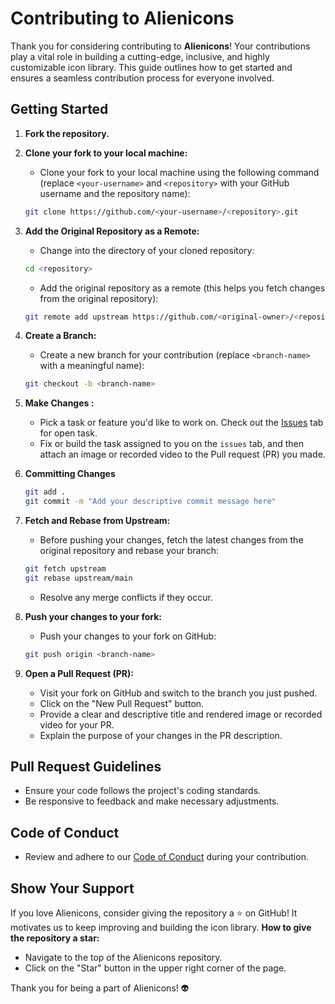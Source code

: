 # Contributing to Alienicons

Thank you for considering contributing to **Alienicons**! Your contributions play a vital role in building a cutting-edge, inclusive, and highly customizable icon library. This guide outlines how to get started and ensures a seamless contribution process for everyone involved.

## Getting Started

1. **Fork the repository.**
2. **Clone your fork to your local machine:**

   - Clone your fork to your local machine using the following command (replace `<your-username>` and `<repository>`
     with your GitHub username and the repository name):

   ```bash
   git clone https://github.com/<your-username>/<repository>.git
   ```

3. **Add the Original Repository as a Remote:**

   - Change into the directory of your cloned repository:

   ```bash
   cd <repository>
   ```

   - Add the original repository as a remote (this helps you fetch changes from the original repository):

   ```bash
   git remote add upstream https://github.com/<original-owner>/<repository>.git
   ```

4. **Create a Branch:**

   - Create a new branch for your contribution (replace `<branch-name>` with a meaningful name):

   ```bash
   git checkout -b <branch-name>
   ```

5. **Make Changes :**
   - Pick a task or feature you'd like to work on. Check out the [Issues](https://github.com/AlienUI-Org/Alien-Icons/issues) tab for open task.
   - Fix or build the task assigned to you on the `issues` tab, and then attach an image or recorded video to the Pull request (PR) you made.
6. **Committing Changes**

   ```bash
   git add .
   git commit -m "Add your descriptive commit message here"
   ```

7. **Fetch and Rebase from Upstream:**

   - Before pushing your changes, fetch the latest changes from the original repository and rebase your branch:

   ```bash
   git fetch upstream
   git rebase upstream/main
   ```

   - Resolve any merge conflicts if they occur.

8. **Push your changes to your fork:**

   - Push your changes to your fork on GitHub:

   ```bash
   git push origin <branch-name>
   ```

9. **Open a Pull Request (PR):**
   - Visit your fork on GitHub and switch to the branch you just pushed.
   - Click on the "New Pull Request" button.
   - Provide a clear and descriptive title and rendered image or recorded video for your PR.
   - Explain the purpose of your changes in the PR description.

## Pull Request Guidelines

- Ensure your code follows the project's coding standards.
- Be responsive to feedback and make necessary adjustments.

## Code of Conduct

- Review and adhere to our [Code of Conduct](https://github.com/AlienUI-Org/Alien-Icons/blob/main/CODE%20OF%20CONDUCT.md) during your contribution.

## Show Your Support

If you love Alienicons, consider giving the repository a ⭐ on GitHub! It motivates us to keep improving and building the icon library.
**How to give the repository a star:**

- Navigate to the top of the Alienicons repository.
- Click on the "Star" button in the upper right corner of the page.

Thank you for being a part of Alienicons! 👽
